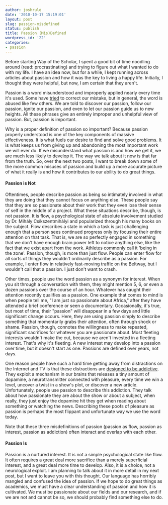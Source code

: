 ```yaml
---
author: joshrule
date: '2010-10-17 15:19:01'
layout: post
slug: passion-misdefined
status: publish
title: Passion (Mis)Defined
wordpress_id: '22'
categories:
- passion
---
```


Before starting Way of the Scholar, I spent a good bit of time noodling around
(read: procrastinating) and trying to figure out what I wanted to do with my
life. I have an idea now, but for a while, I kept running across articles
about passion and how it was the key to living a happy life. Initially, I
thought they were helpful, but now, I am certain that they aren't.

Passion is a word misunderstood and improperly applied nearly every time it's
used. Some have [tried][1] to correct our mistake, but in general, the word is
abused like few others. We are told to discover our passion, follow our
passion, ignite our passion, and even to let our passion guide us to new
heights. All these phrases give an entirely improper and unhelpful view of
passion. But, passion is important.

Why is a proper definition of passion so important? Because passion properly
understood is one of the key components of massive effectiveness. It is what
fuels our desire to find and solve good problems. It is what keeps us from
giving up and abandoning the most important work we will ever do. If we
misunderstand what passion is and how we get it, we are much less likely to
develop it. The way we talk about it now is that far from the truth. So, over
the next two posts, I want to break down some of the more common misuses of
passion and build up a more accurate picture of what it really is and how it
contributes to our ability to do great things.

#### Passion is Not

Oftentimes, people describe passion as being so intimately involved in what
they are doing that they cannot focus on anything else. These people say that
they are so passionate about their work that they even lose their sense of
self in the middle of a project. What these situations describe, though, is
not passion. It is flow, a psychological state of absolute involvement studied
by Dr. Mihály Csíkszentmihályi and popularized through his many books on the
subject. Flow describes a state in which a task is just challenging enough
that a person sees continued progress only by focusing their entire attention
on that task. That is, we are so perfectly engaged in something that we don't
have enough brain power left to notice anything else, like the fact that we
exist apart from the work. Athletes commonly call it 'being in the zone'.
Passion, though, is more than just flow. People can enter flow for all sorts
of things they wouldn't ordinarily describe as a passion. For example, I enter
flow in relatively fast-moving traffic on the Beltway, but I wouldn't call
that a passion. I just don't want to crash.

Other times, people use the word passion as a synonym for interest. When you
sit through a conversation with them, they might mention 5, 6, or even a dozen
passions over the course of an hour. Whatever has caught their attention
recently qualifies as a passion. One example that comes to mind is when people
tell me, "I am just so passionate about Africa," after they have attended a
brief conference or seen a documentary. Occasionally, it's true, but most of
time, their "passion" will disappear in a few days and little significant
change occurs. Here, they are using passion simply to describe something that
momentarily grabs their attention, often through shock or shame. Passion,
though, connotes the willingness to make repeated, significant sacrifices for
whatever you are passionate about. Most fleeting interests wouldn't make the
cut, because we aren't invested in a fleeting interest. That's why it's
fleeting. A new interest may develop into a passion over time, but it doesn't
start as one. Passions are defined over years, not days.

One reason people have such a hard time getting away from distractions on the
Internet and TV is that these distractions are [designed to be addictive][2].
They exploit a mechanism in our brains that releases a tiny amount of
dopamine, a neurotransmitter connected with pleasure, every time we win a
level, uncover a twist in a show's plot, or discover a new article.
Unfortunately, people use passion to describe this addiction. They talk about
how passionate they are about the show or about a subject, when really, they
just enjoy the dopamine hit they get when reading about something or watching
the news. Describing these poofs of pleasure as passion is perhaps the most
flippant and unfortunate way we use the word today.

Note that these three misdefinitions of passion (passion as flow, passion as
interest, passion as addiction) often interact and overlap with each other.

#### Passion Is

Passion is a nurtured interest. It is not a simple psychological state like
flow. It often requires a great deal more sacrifice than a merely superficial
interest, and a great deal more time to develop. Also, it is a choice, not a
neurological exploit. I am planning to talk about it in more detail in my next
post, but I want to leave you with this thought. Our language has horribly
mangled and confused the idea of passion. If we hope to do great things as
academics, we must have a clear understanding of passion and how it is
cultivated. We must be passionate about our fields and our research, and if we
are not and cannot be so, we should probably find something else to do.

[1]: calnewport.com/blog (Study Hacks)
[2]: paulgraham.com/addiction.html (Paul Graham - Acceleration of Addictiveness)
